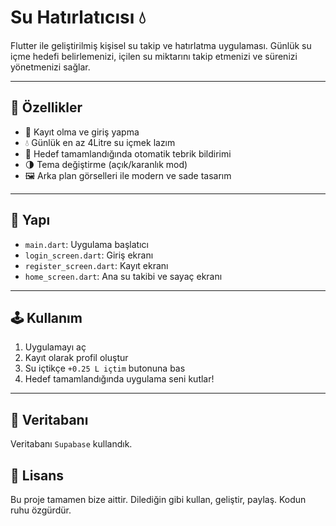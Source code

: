 # Su Hatırlatıcısı 💧

Flutter ile geliştirilmiş kişisel su takip ve hatırlatma uygulaması. Günlük su içme hedefi belirlemenizi, içilen su miktarını takip etmenizi ve sürenizi yönetmenizi sağlar.

---

## 🚀 Özellikler

- 🔐 Kayıt olma ve giriş yapma
- 💧 Günlük en az 4Litre su içmek lazım
- 🎉 Hedef tamamlandığında otomatik tebrik bildirimi
- 🌗 Tema değiştirme (açık/karanlık mod)
- 🖼 Arka plan görselleri ile modern ve sade tasarım

---

## 🧱 Yapı

- `main.dart`: Uygulama başlatıcı
- `login_screen.dart`: Giriş ekranı
- `register_screen.dart`: Kayıt ekranı
- `home_screen.dart`: Ana su takibi ve sayaç ekranı

---

## 🕹 Kullanım

1. Uygulamayı aç
2. Kayıt olarak profil oluştur
4. Su içtikçe `+0.25 L içtim` butonuna bas
6. Hedef tamamlandığında uygulama seni kutlar!

---

## 💾 Veritabanı

Veritabanı `Supabase` kullandık.


## 📄 Lisans

Bu proje tamamen bize aittir. Dilediğin gibi kullan, geliştir, paylaş. Kodun ruhu özgürdür.

